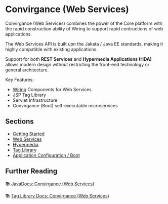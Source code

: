 # Convirgance (Web Services)

Convirgance (Web Services) combines the power of the Core platform with the
rapid construction ability of Wiring to support rapid contructions of web
applications.

The Web Services API is built upn the Jakata / Java EE standards, making it highly 
compatible with existing applications.

Support for both **REST Services** and **Hypermedia Applications (HDA)**
allows modern design without restricting the front-end technology or general
architecture.

Key Features:

- [Wiring](convirgance-wiring.md) Components for Web Services
- JSP Tag Library
- Servlet Infrastructure
- Convirgance (Boot) self-executable microservices

## Sections

- [Getting Started](convirgance-web-quickstart.md)
- [Web Services](convirgance-web-services.md)
- [Hypermedia](convirgance-web-hypermedia.md)
- [Tag Library](convirgance-web-taglib.md)
- [Application Configuration / Boot](convirgance-web-boot.md)

## Further Reading

📚 [JavaDocs: Convirgance (Web Services)](https://docs.invirgance.com/javadocs/convirgance-web/)

📚 [Tag Library Docs: Convirgance (Web Services)](https://docs.invirgance.com/tlddocs/convirgance-web/)

